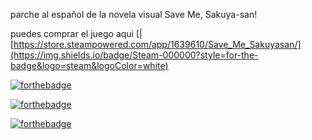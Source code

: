 parche al español de la novela visual Save Me, Sakuya-san!


puedes comprar el juego aqui   [|[https://store.steampowered.com/app/1639610/Save_Me_Sakuyasan/](https://img.shields.io/badge/Steam-000000?style=for-the-badge&logo=steam&logoColor=white)



[![forthebadge](https://forthebadge.com/images/badges/powered-by-netflix.svg)](https://forthebadge.com)



[![forthebadge](https://forthebadge.com/images/badges/mom-made-pizza-rolls.svg)](https://forthebadge.com)



[![forthebadge](https://forthebadge.com/images/badges/not-a-bug-a-feature.svg)](https://forthebadge.com)

